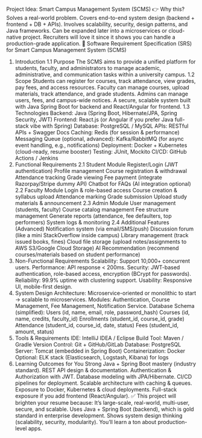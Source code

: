 Project Idea: Smart Campus Management System (SCMS)
👉 Why this?
Solves a real-world problem.
Covers end-to-end system design (backend + frontend + DB + APIs).
Involves scalability, security, design patterns, and Java frameworks.
Can be expanded later into a microservices or cloud-native project.
Recruiters will love it since it shows you can handle a production-grade application.
📄 Software Requirement Specification (SRS) for Smart Campus Management System (SCMS)
1. Introduction
1.1 Purpose
The SCMS aims to provide a unified platform for students, faculty, and administrators to manage academic, administrative, and communication tasks within a university campus.
1.2 Scope
Students can register for courses, track attendance, view grades, pay fees, and access resources.
Faculty can manage courses, upload materials, track attendance, and grade students.
Admins can manage users, fees, and campus-wide notices.
A secure, scalable system built with Java Spring Boot for backend and React/Angular for frontend.
1.3 Technologies
Backend: Java (Spring Boot, Hibernate/JPA, Spring Security, JWT)
Frontend: React.js (or Angular if you prefer Java full-stack vibe with Spring)
Database: PostgreSQL / MySQL
APIs: RESTful APIs + Swagger Docs
Caching: Redis (for session & performance)
Messaging Queue (optional, advanced): Kafka/RabbitMQ (for async event handling, e.g., notifications)
Deployment: Docker + Kubernetes (cloud-ready, resume booster)
Testing: JUnit, Mockito
CI/CD: GitHub Actions / Jenkins
2. Functional Requirements
2.1 Student Module
Register/Login (JWT authentication)
Profile management
Course registration & withdrawal
Attendance tracking
Grade viewing
Fee payment (integrate Razorpay/Stripe dummy API)
Chatbot for FAQs (AI integration optional)
2.2 Faculty Module
Login & role-based access
Course creation & syllabus upload
Attendance marking
Grade submission
Upload study materials & announcement
2.3 Admin Module
User management (students, faculty)
Course catalog management
Fee structure management
Generate reports (attendance, fee defaulters, top performers)
System logs & monitoring
2.4 Additional Features (Advanced)
Notification system (via email/SMS/push)
Discussion forum (like a mini StackOverflow inside campus)
Library management (track issued books, fines)
Cloud file storage (upload notes/assignments to AWS S3/Google Cloud Storage)
AI Recommendation (recommend courses/materials based on student performance)
3. Non-Functional Requirements
Scalability: Support 10,000+ concurrent users.
Performance: API response < 200ms.
Security: JWT-based authentication, role-based access, encryption (BCrypt for passwords).
Reliability: 99.9% uptime with clustering support.
Usability: Responsive UI, mobile-first design.
4. System Design
Architecture: Microservice-oriented or monolithic to start → scalable to microservices.
Modules: Authentication, Course Management, Fee Management, Notification Service.
Database Schema (simplified):
Users (id, name, email, role, password_hash)
Courses (id, name, credits, faculty_id)
Enrollments (student_id, course_id, grade)
Attendance (student_id, course_id, date, status)
Fees (student_id, amount, status)
5. Tools & Requirements
IDE: IntelliJ IDEA / Eclipse
Build Tool: Maven / Gradle
Version Control: Git + GitHub/GitLab
Database: PostgreSQL
Server: Tomcat (embedded in Spring Boot)
Containerization: Docker
Optional: ELK stack (Elasticsearch, Logstash, Kibana) for logs
6. Learning Outcomes for You
Strong Java + Spring Boot mastery (industry standard).
REST API design & documentation.
Authentication & Authorization with JWT.
Database modeling with JPA/Hibernate.
CI/CD pipelines for deployment.
Scalable architecture with caching & queues.
Exposure to Docker, Kubernetes & cloud deployments.
Full-stack exposure if you add frontend (React/Angular).
✅ This project will brighten your resume because:
It’s large-scale, real-world, multi-user, secure, and scalable.
Uses Java + Spring Boot (backend), which is gold standard in enterprise development.
Shows system design thinking (scalability, security, modularity).
You’ll learn a ton about production-level apps.
